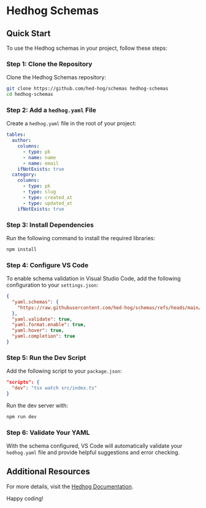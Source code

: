 # Hedhog Schemas

## Quick Start

To use the Hedhog schemas in your project, follow these steps:

### Step 1: Clone the Repository
Clone the Hedhog Schemas repository:

```bash
git clone https://github.com/hed-hog/schemas hedhog-schemas
cd hedhog-schemas
```

### Step 2: Add a `hedhog.yaml` File
Create a `hedhog.yaml` file in the root of your project:

```yaml
tables:
  author:
    columns:
      - type: pk
      - name: name
      - name: email
    ifNotExists: true
  category:
    columns:
      - type: pk
      - type: slug
      - type: created_at
      - type: updated_at
    ifNotExists: true
```

### Step 3: Install Dependencies
Run the following command to install the required libraries:

```bash
npm install
```

### Step 4: Configure VS Code
To enable schema validation in Visual Studio Code, add the following configuration to your `settings.json`:

```json
{
  "yaml.schemas": {
    "https://raw.githubusercontent.com/hed-hog/schemas/refs/heads/main/schemas/hedhog.schema.json": ["hedhog.yaml"]
  },
  "yaml.validate": true,
  "yaml.format.enable": true,
  "yaml.hover": true,
  "yaml.completion": true
}
```

### Step 5: Run the Dev Script
Add the following script to your `package.json`:

```json
"scripts": {
  "dev": "tsx watch src/index.ts"
}
```

Run the dev server with:

```bash
npm run dev
```

### Step 6: Validate Your YAML
With the schema configured, VS Code will automatically validate your `hedhog.yaml` file and provide helpful suggestions and error checking.

## Additional Resources
For more details, visit the [Hedhog Documentation](https://hedhog.com/docs/tutorial/getting-started).

Happy coding!
